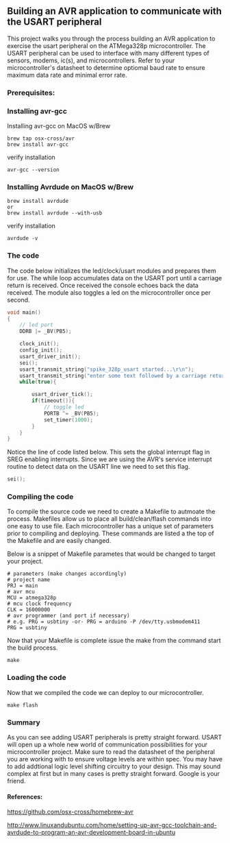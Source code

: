 ## Building an AVR application to communicate with the USART peripheral
This project walks you through the process building an AVR application to exercise the usart peripheral on the ATMega328p microcontroller. The USART peripheral can be used to interface with many different types of sensors, modems, ic(s), and microcontrollers. Refer to your microcontroller's datasheet to determine optiomal baud rate to ensure maximum data rate and minimal error rate.

### Prerequisites:

### Installing avr-gcc

Installing avr-gcc on MacOS w/Brew
```console
brew tap osx-cross/avr
brew install avr-gcc
```
verify installation
```console
avr-gcc --version
```

### Installing Avrdude on MacOS w/Brew
```console
brew install avrdude
or
brew install avrdude --with-usb
```
verify installation
```console
avrdude -v
```

### The code
The code below initializes the led/clock/usart modules and prepares them for use. The while loop accumulates data on the USART port until a carriage return is received. Once received the console echoes back the data received. The module also toggles a led on the microcontroller once per second. 

```c++
void main()
{
    // led port
    DDRB |= _BV(PB5);

    clock_init();
    config_init();
    usart_driver_init();
    sei();
    usart_transmit_string("spike_328p_usart started...\r\n");
    usart_transmit_string("enter some text followed by a carriage return\r\n");
    while(true){

        usart_driver_tick();
        if(timeout()){
            // toggle led
            PORTB ^= _BV(PB5);
            set_timer(1000);
        }
    }
}
```

Notice the line of code listed below. This sets the global interrupt flag in SREG enabling interrupts. Since we are using the AVR's service interrupt routine to detect data on the USART line we need to set this flag.
```c++
sei();
```

### Compiling the code
To compile the source code we need to create a Makefile to autmoate the process. Makefiles allow us to place all build/clean/flash commands into one easy to use file. Each microcontroller has a unique set of parameters prior to compiling and deploying. These commands are listed a the top of the Makefile and are easily changed.

Below is a snippet of Makefile parametes that would be changed to target your project.
```console
# parameters (make changes accordingly)
# project name
PRJ = main
# avr mcu
MCU = atmega328p
# mcu clock frequency
CLK = 16000000
# avr programmer (and port if necessary)
# e.g. PRG = usbtiny -or- PRG = arduino -P /dev/tty.usbmodem411
PRG = usbtiny
```

Now that your Makefile is complete issue the make from the command start the build process.

```console
make
```


### Loading the code
Now that we compiled the code we can deploy to our microcontroller.

```console
make flash
```


### Summary
As you can see adding USART peripherals is pretty straight forward. USART will open up a whole new world of communication possibilities for your microcontroller project. Make sure to read the datasheet of the peripheral you are working with to ensure voltage levels are within spec. You may have to add addtional logic level shifting circuitry to your design. This may sound complex at first but in many cases is pretty straight forward. Google is your friend.


#### References:
https://github.com/osx-cross/homebrew-avr

http://www.linuxandubuntu.com/home/setting-up-avr-gcc-toolchain-and-avrdude-to-program-an-avr-development-board-in-ubuntu